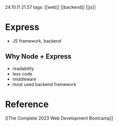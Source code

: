 24.10.11  21.57
tags: [[web]] [[backend]] [[js]]

#  Express
- JS framework, backend
## Why Node + Express
- readability
- less code
- middleware
- most used backend framework


# Reference

[[The Complete 2023 Web Development Bootcamp]]
